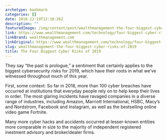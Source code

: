 ```yaml
---
archetype: bookmark
categories: []
date: 2018-12-19T12:10:26Z
description: ""
featuredImage: /img/content/post/wealthmanagement-the-four-biggest-cyber-risks-of-2019.JPG
link: https://www.wealthmanagement.com/technology/four-biggest-cyber-risks-2019
linkBrand: wealthmanagement.com
linkOriginal: https://www.wealthmanagement.com/technology/four-biggest-cyber-risks-2019
slug: wealthmanagement-the-four-biggest-cyber-risks-of-2019
title: The Four Biggest Cyber Risks of 2019
---
```

They say “the past is prologue,” a sentiment that certainly applies to the biggest cybersecurity risks for 2019, which have their roots in what we’ve witnessed throughout much of this year.

First, some context: So far in 2018, more than 100 cyber breaches have occurred at institutions that everyday people rely on to help keep their lives in order. The most glaring incidents have ravaged companies in a diverse range of industries, including Amazon, Marriott International, HSBC, Macy’s and Nordstrom, Facebook and Instagram, as well as the bestselling online video game Fortnite. 

Many more cyber hacks and accidents occurred at lesser-known entities more comparable in size to the majority of independent registered inestment advisory and broker/dealer firms.

